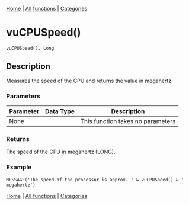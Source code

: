 [Home](../index.md) | [All functions](../all-functions.md) | [Categories](../categories/index.md)

# vuCPUSpeed()

```Prototype
vuCPUSpeed(), Long
```


## Description
Measures the speed of the CPU and returns the value in megahertz.

### Parameters

| Parameter | Data Type | Description |
|-----------|-----------|-------------|
| None      |          | This function takes no parameters |

### Returns
The speed of the CPU in megahertz (LONG).

### Example

```Clarion
MESSAGE('The speed of the processor is approx. ' & vuCPUSpeed() & ' megahertz')
```

[Home](../index.md) | [All functions](../all-functions.md) | [Categories](../categories/index.md)
